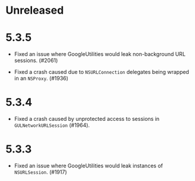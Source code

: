# Unreleased

# 5.3.5
- Fixed an issue where GoogleUtilities would leak non-background URL sessions.
  (#2061)

- Fixed a crash caused due to `NSURLConnection` delegates being wrapped in an
  `NSProxy`. (#1936)

# 5.3.4
- Fixed a crash caused by unprotected access to sessions in
  `GULNetworkURLSession` (#1964).

# 5.3.3
- Fixed an issue where GoogleUtilities would leak instances of `NSURLSession`.
  (#1917)
